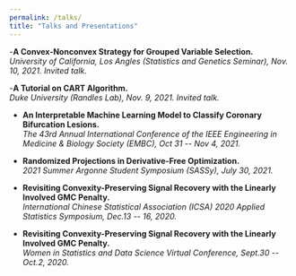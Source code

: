 ```yaml
---
permalink: /talks/
title: "Talks and Presentations"
---
```


-**A Convex-Nonconvex Strategy for Grouped Variable Selection.**\
*University of California, Los Angles (Statistics and Genetics Seminar), Nov. 10, 2021. Invited talk.*

 -**A Tutorial on CART Algorithm.**\
  *Duke University (Randles Lab), Nov. 9, 2021. Invited talk.*
 
- **An Interpretable Machine Learning Model to Classify Coronary Bifurcation Lesions.**\
*The 43rd Annual International Conference of the IEEE Engineering in Medicine & Biology Society (EMBC),  Oct 31 -- Nov 4, 2021.*

- **Randomized Projections in Derivative-Free Optimization.** \
*2021 Summer Argonne Student Symposium (SASSy), July 30, 2021.*

- **Revisiting Convexity-Preserving  Signal Recovery  with  the Linearly Involved GMC Penalty.**\
*International Chinese Statistical Association (ICSA) 2020 Applied Statistics Symposium, Dec.13 -- 16, 2020.*

- **Revisiting Convexity-Preserving  Signal  Recovery  with  the Linearly Involved GMC Penalty.** \
*Women in Statistics and Data Science Virtual Conference, Sept.30 -- Oct.2, 2020.*